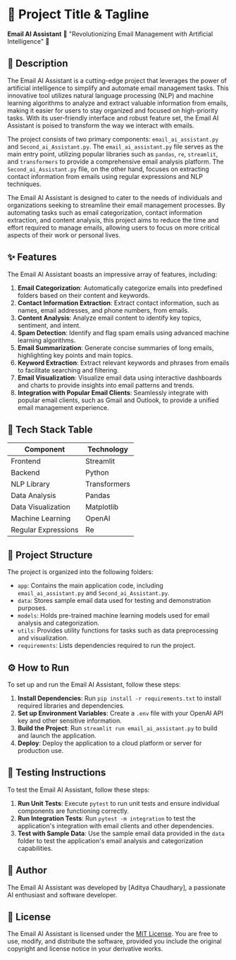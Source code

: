 🚀 Project Title & Tagline
===========================
**Email AI Assistant** 📧
"Revolutionizing Email Management with Artificial Intelligence" 🤖

📖 Description
---------------
The Email AI Assistant is a cutting-edge project that leverages the power of artificial intelligence to simplify and automate email management tasks. This innovative tool utilizes natural language processing (NLP) and machine learning algorithms to analyze and extract valuable information from emails, making it easier for users to stay organized and focused on high-priority tasks. With its user-friendly interface and robust feature set, the Email AI Assistant is poised to transform the way we interact with emails.

The project consists of two primary components: `email_ai_assistant.py` and `Second_ai_Assistant.py`. The `email_ai_assistant.py` file serves as the main entry point, utilizing popular libraries such as `pandas`, `re`, `streamlit`, and `transformers` to provide a comprehensive email analysis platform. The `Second_ai_Assistant.py` file, on the other hand, focuses on extracting contact information from emails using regular expressions and NLP techniques.

The Email AI Assistant is designed to cater to the needs of individuals and organizations seeking to streamline their email management processes. By automating tasks such as email categorization, contact information extraction, and content analysis, this project aims to reduce the time and effort required to manage emails, allowing users to focus on more critical aspects of their work or personal lives.

✨ Features
-----------
The Email AI Assistant boasts an impressive array of features, including:

1. **Email Categorization**: Automatically categorize emails into predefined folders based on their content and keywords.
2. **Contact Information Extraction**: Extract contact information, such as names, email addresses, and phone numbers, from emails.
3. **Content Analysis**: Analyze email content to identify key topics, sentiment, and intent.
4. **Spam Detection**: Identify and flag spam emails using advanced machine learning algorithms.
5. **Email Summarization**: Generate concise summaries of long emails, highlighting key points and main topics.
6. **Keyword Extraction**: Extract relevant keywords and phrases from emails to facilitate searching and filtering.
7. **Email Visualization**: Visualize email data using interactive dashboards and charts to provide insights into email patterns and trends.
8. **Integration with Popular Email Clients**: Seamlessly integrate with popular email clients, such as Gmail and Outlook, to provide a unified email management experience.

🧰 Tech Stack Table
-------------------
| Component | Technology |
| --- | --- |
| Frontend | Streamlit |
| Backend | Python |
| NLP Library | Transformers |
| Data Analysis | Pandas |
| Data Visualization | Matplotlib |
| Machine Learning | OpenAI |
| Regular Expressions | Re |

📁 Project Structure
---------------------
The project is organized into the following folders:

* `app`: Contains the main application code, including `email_ai_assistant.py` and `Second_ai_Assistant.py`.
* `data`: Stores sample email data used for testing and demonstration purposes.
* `models`: Holds pre-trained machine learning models used for email analysis and categorization.
* `utils`: Provides utility functions for tasks such as data preprocessing and visualization.
* `requirements`: Lists dependencies required to run the project.

⚙️ How to Run
--------------
To set up and run the Email AI Assistant, follow these steps:

1. **Install Dependencies**: Run `pip install -r requirements.txt` to install required libraries and dependencies.
2. **Set up Environment Variables**: Create a `.env` file with your OpenAI API key and other sensitive information.
3. **Build the Project**: Run `streamlit run email_ai_assistant.py` to build and launch the application.
4. **Deploy**: Deploy the application to a cloud platform or server for production use.

🧪 Testing Instructions
-----------------------
To test the Email AI Assistant, follow these steps:

1. **Run Unit Tests**: Execute `pytest` to run unit tests and ensure individual components are functioning correctly.
2. **Run Integration Tests**: Run `pytest -m integration` to test the application's integration with email clients and other dependencies.
3. **Test with Sample Data**: Use the sample email data provided in the `data` folder to test the application's email analysis and categorization capabilities.



👤 Author
--------
The Email AI Assistant was developed by [Aditya Chaudhary], a passionate AI enthusiast and software developer.

📝 License
--------
The Email AI Assistant is licensed under the [MIT License](https://opensource.org/licenses/MIT). You are free to use, modify, and distribute the software, provided you include the original copyright and license notice in your derivative works.
